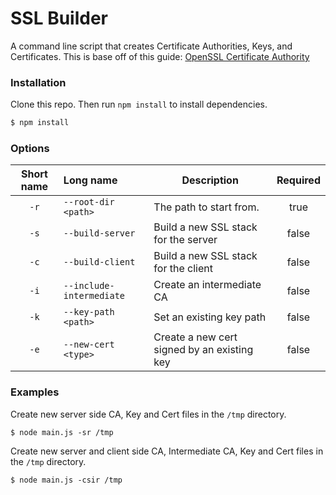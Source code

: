 # SSL Builder
A command line script that creates Certificate Authorities, Keys, and Certificates.
This is base off of this guide: [OpenSSL Certificate Authority](https://jamielinux.com/docs/openssl-certificate-authority/index.html)
### Installation
Clone this repo. Then run `npm install` to install dependencies.
```bash 
$ npm install
``` 
### Options
  Short name   | Long name         |  Description  |  Required  
 :----: | :------------- | ------------- | :----: 
 `-r`  |  `--root-dir <path>`  | The path to start from. | true    
 `-s`  | `--build-server` | Build a new SSL stack for the server | false   
 `-c`  | `--build-client` | Build a new SSL stack for the client | false   
 `-i`  | `--include-intermediate` | Create an intermediate CA | false   
 `-k`  | `--key-path <path>` | Set an existing key path | false
 `-e`  | `--new-cert <type>` | Create a new cert signed by an existing key | false
 
### Examples
Create new server side CA, Key and Cert files in the `/tmp` directory.
```
$ node main.js -sr /tmp
```

Create new server and client side CA, Intermediate CA, Key and Cert files in the `/tmp` directory.
```
$ node main.js -csir /tmp
```

